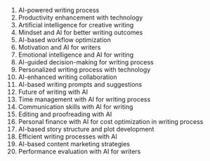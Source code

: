 1. AI-powered writing process
2. Productivity enhancement with technology
3. Artificial intelligence for creative writing
4. Mindset and AI for better writing outcomes
5. AI-based workflow optimization
6. Motivation and AI for writers
7. Emotional intelligence and AI for writing
8. AI-guided decision-making for writing process
9. Personalized writing process with technology
10. AI-enhanced writing collaboration
11. AI-based writing prompts and suggestions
12. Future of writing with AI
13. Time management with AI for writing process
14. Communication skills with AI for writing
15. Editing and proofreading with AI
16. Personal finance with AI for cost optimization in writing process
17. AI-based story structure and plot development
18. Efficient writing processes with AI
19. AI-based content marketing strategies
20. Performance evaluation with AI for writers


